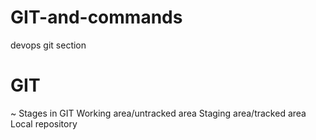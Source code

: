 # GIT-and-commands
devops git section

# GIT
~ Stages in GIT
Working area/untracked area
Staging area/tracked area
Local repository
